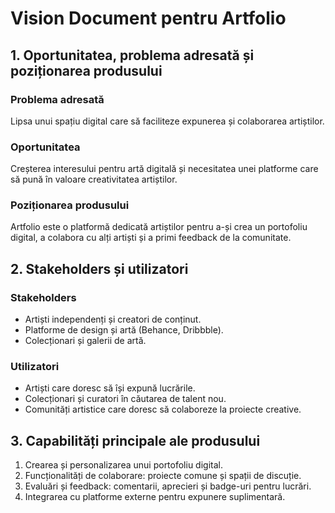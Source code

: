 # Vision Document pentru Artfolio

## 1. Oportunitatea, problema adresată și poziționarea produsului
### Problema adresată
Lipsa unui spațiu digital care să faciliteze expunerea și colaborarea artiștilor.

### Oportunitatea
Creșterea interesului pentru artă digitală și necesitatea unei platforme care să pună în valoare creativitatea artiștilor.

### Poziționarea produsului
Artfolio este o platformă dedicată artiștilor pentru a-și crea un portofoliu digital, a colabora cu alți artiști și a primi feedback de la comunitate.

## 2. Stakeholders și utilizatori
### Stakeholders
- Artiști independenți și creatori de conținut.
- Platforme de design și artă (Behance, Dribbble).
- Colecționari și galerii de artă.

### Utilizatori
- Artiști care doresc să își expună lucrările.
- Colecționari și curatori în căutarea de talent nou.
- Comunități artistice care doresc să colaboreze la proiecte creative.

## 3. Capabilități principale ale produsului
1. Crearea și personalizarea unui portofoliu digital.
2. Funcționalități de colaborare: proiecte comune și spații de discuție.
3. Evaluări și feedback: comentarii, aprecieri și badge-uri pentru lucrări.
4. Integrarea cu platforme externe pentru expunere suplimentară.
